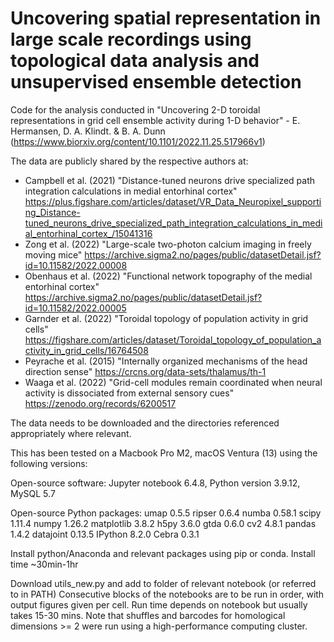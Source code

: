 # Uncovering spatial representation in large scale recordings using topological data analysis and unsupervised ensemble detection

Code for the analysis conducted in "Uncovering 2-D toroidal representations in grid cell ensemble activity during 1-D behavior" - E. Hermansen, D. A. Klindt. & B. A. Dunn (https://www.biorxiv.org/content/10.1101/2022.11.25.517966v1)

The data are publicly shared by the respective authors at: 
- Campbell et al. (2021) "Distance-tuned neurons drive specialized path integration calculations in medial entorhinal cortex" https://plus.figshare.com/articles/dataset/VR_Data_Neuropixel_supporting_Distance-tuned_neurons_drive_specialized_path_integration_calculations_in_medial_entorhinal_cortex_/15041316
- Zong et al. (2022) "Large-scale two-photon calcium imaging in freely moving mice" https://archive.sigma2.no/pages/public/datasetDetail.jsf?id=10.11582/2022.00008
- Obenhaus et al. (2022) "Functional network topography of the medial entorhinal cortex" https://archive.sigma2.no/pages/public/datasetDetail.jsf?id=10.11582/2022.00005
- Garnder et al. (2022) "Toroidal topology of population activity in grid cells" https://figshare.com/articles/dataset/Toroidal_topology_of_population_activity_in_grid_cells/16764508
- Peyrache et al. (2015) "Internally organized mechanisms of the head direction sense" https://crcns.org/data-sets/thalamus/th-1
- Waaga et al. (2022) "Grid-cell modules remain coordinated when neural activity is dissociated from external sensory cues" https://zenodo.org/records/6200517

The data needs to be downloaded and the directories referenced appropriately where relevant.

This has been tested on a Macbook Pro M2, macOS Ventura (13) using the following versions:

Open-source software: Jupyter notebook 6.4.8, Python version 3.9.12, MySQL 5.7
 
Open-source Python packages:
umap  0.5.5
ripser 0.6.4
numba 0.58.1
scipy 1.11.4
numpy 1.26.2
matplotlib 3.8.2
h5py 3.6.0
gtda 0.6.0
cv2 4.8.1
pandas 1.4.2
datajoint 0.13.5
IPython 8.2.0
Cebra 0.3.1

Install python/Anaconda and relevant packages using pip or conda. 
Install time ~30min-1hr

Download utils_new.py and add to folder of relevant notebook (or referred to in PATH)
Consecutive blocks of the notebooks are to be run in order, with output figures given per cell.
Run time depends on notebook but usually takes 15-30 mins. 
Note that shuffles and barcodes for homological dimensions >= 2 were run using a high-performance computing cluster. 
